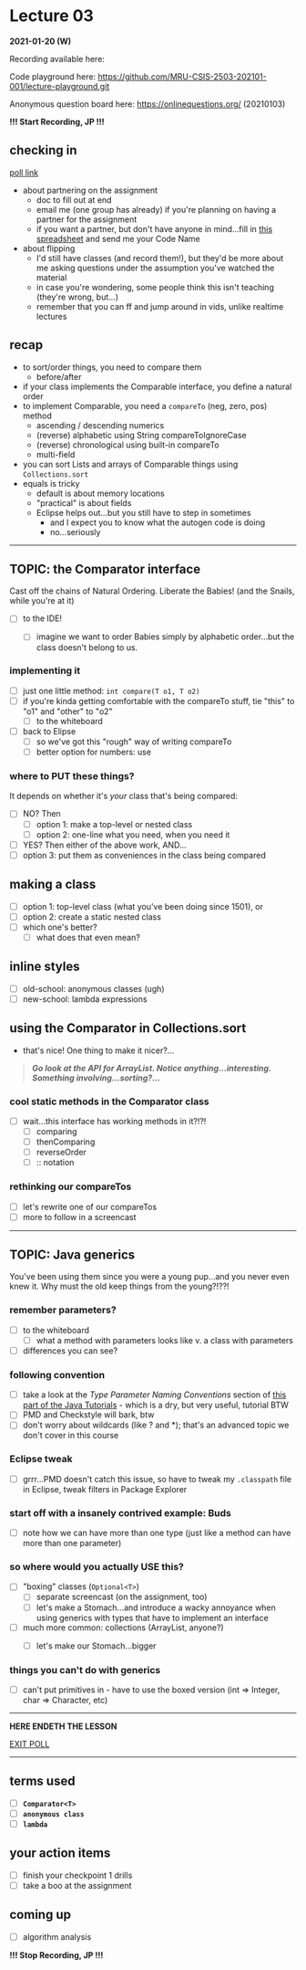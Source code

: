 # Lecture 03

**2021-01-20 (W)**

Recording available here: 

Code playground here: https://github.com/MRU-CSIS-2503-202101-001/lecture-playground.git

Anonymous question board here: https://onlinequestions.org/ (20210103)


**!!! Start Recording, JP !!!**


## checking in

[poll link](https://directpoll.com/r?XDbzPBd3ixYqg8hPSCpAcdV3VibwOj81h7YzQxP)

- about partnering on the assignment
  - doc to fill out at end
  - email me (one group has already) if you're planning on having a partner for the assignment
  - if you want a partner, but don't have anyone in mind...fill in [this spreadsheet](https://docs.google.com/spreadsheets/d/1evMfEuM09lXf67mY46TFcM3aGOI8M-yA6kf3j5rIK5Y/edit?usp=sharing) and send me your Code Name
- about flipping
  - I'd still have classes (and record them!), but they'd be more about me asking questions under the assumption you've watched the material
  - in case you're wondering, some people think this isn't teaching (they're wrong, but...)
  - remember that you can ff and jump around in vids, unlike realtime lectures


## recap

- to sort/order things, you need to compare them
  - before/after
- if your class implements the Comparable interface, you define a natural order
- to implement Comparable, you need a `compareTo` (neg, zero, pos) method
  - ascending / descending numerics
  - (reverse) alphabetic using String compareToIgnoreCase
  - (reverse) chronological using built-in compareTo
  - multi-field 
- you can sort Lists and arrays of Comparable things using `Collections.sort`
- equals is tricky
  - default is about memory locations
  - "practical" is about fields
  - Eclipse helps out...but you still have to step in sometimes
    - and I expect you to know what the autogen code is doing
    - no...seriously

---

## TOPIC: the Comparator interface

Cast off the chains of Natural Ordering. Liberate the Babies! (and the Snails, while you're at it)

- [ ] to the IDE!
  - [ ]  imagine we want to order Babies simply by alphabetic order...but the class doesn't belong to us.


### implementing it


- [ ] just one little method: `int compare(T o1, T o2)`
- [ ] if you're kinda getting comfortable with the compareTo stuff, tie "this" to "o1" and "other" to "o2"
   - [ ] to the whiteboard
 - [ ] back to Elipse
   - [ ] so we've got this "rough" way of writing compareTo
   - [ ] better option for numbers: use 

### where to PUT these things?

It depends on whether it's *your* class that's being compared:

- [ ] NO? Then
  - [ ] option 1: make a top-level or nested class
  - [ ] option 2: one-line what you need, when you need it
- [ ] YES? Then either of the above work, AND...
- [ ] option 3: put them as conveniences in the class being compared

## making a class

- [ ] option 1: top-level class (what you've been doing since 1501), or
- [ ] option 2: create a static nested class
- [ ] which one's better? 
  - [ ] what does that even mean?

## inline styles

- [ ] old-school: anonymous classes (ugh)
- [ ] new-school: lambda expressions

## using the Comparator in Collections.sort

- that's nice! One thing to make it nicer?...
> _**Go look at the API for ArrayList. Notice anything...interesting. Something involving...sorting?...**_

###  cool static methods in the Comparator class

- [ ] wait...this interface has working methods in it?!?!
  - [ ] comparing
  - [ ] thenComparing
  - [ ] reverseOrder
  - [ ] :: notation

### rethinking our compareTos

- [ ] let's rewrite one of our compareTos
- [ ] more to follow in a screencast

---

## TOPIC: Java generics

You've been using them since you were a young pup...and you never even knew it. Why must the old keep things from the young?!??!

### remember parameters?

- [ ] to the whiteboard
  - [ ] what a method with parameters looks like v. a class with parameters
- [ ] differences you can see?

### following convention

- [ ] take a look at the *Type Parameter Naming Conventions* section of [this part of the Java Tutorials](https://docs.oracle.com/javase/tutorial/java/generics/types.html) - which is a dry, but very useful, tutorial BTW
- [ ] PMD and Checkstyle will bark, btw
- [ ] don't worry about wildcards (like ? and *); that's an advanced topic we don't cover in this course

### Eclipse tweak

- [ ] grrr...PMD doesn't catch this issue, so have to tweak my `.classpath` file in Eclipse, tweak filters in Package Explorer

### start off with a insanely contrived example: Buds

- [ ] note how we can have more than one type (just like a method can have more than one parameter)

### so where would you actually USE this?

- [ ] "boxing" classes (`Optional<T>`)
  - [ ] separate screencast (on the assignment, too)
  - [ ] let's make a Stomach...and introduce a wacky annoyance when using generics with types that have to implement an interface
- [ ] much more common: collections (ArrayList, anyone?)
  - [ ] let's make our Stomach...bigger


### things you can't do with generics

- [ ] can't put primitives in - have to use the boxed version (int => Integer, char => Character, etc)

---

**HERE ENDETH THE LESSON**

[EXIT POLL](https://directpoll.com/r?XDbzPBd3ixYqg8xo3HpVHmgqwI2hDOwSFhLYxdxe)

---

## terms used

- [ ] **`Comparator<T>`**
- [ ] **`anonymous class`**
- [ ] **`lambda`**

## your action items

- [ ] finish your checkpoint 1 drills
- [ ] take a boo at the assignment

## coming up

- [ ] algorithm analysis

**!!! Stop Recording, JP !!!**